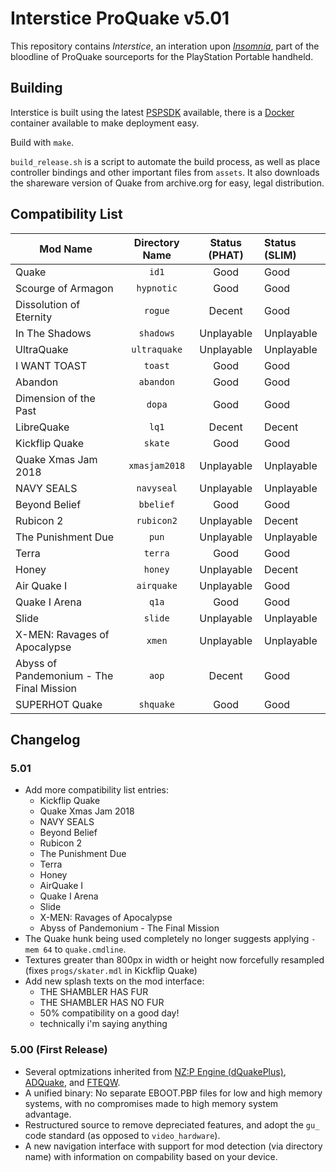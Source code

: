 # Interstice ProQuake v5.01

This repository contains _Interstice_, an interation upon [_Insomnia_](https://github.com/darkduke606/Insomnia-ProQuake-Engine), part of the bloodline of ProQuake sourceports for the PlayStation Portable handheld.

## Building
Interstice is built using the latest [PSPSDK](https://github.com/pspdev/psptoolchain) available, there is a [Docker](https://hub.docker.com/r/pspdev/pspdev) container available to make deployment easy.

Build with `make`.

`build_release.sh` is a script to automate the build process, as well as place controller bindings and other important files from `assets`. It also downloads the shareware version of Quake from archive.org for easy, legal distribution.

## Compatibility List
| Mod Name | Directory Name | Status (PHAT) | Status (SLIM) |
|----------|:--------------:|:-------------:|:--------------|
| Quake | `id1` | Good | Good |
| Scourge of Armagon | `hypnotic` | Good | Good |
| Dissolution of Eternity | `rogue` | Decent | Good |
| In The Shadows | `shadows` | Unplayable | Unplayable |
| UltraQuake | `ultraquake` | Unplayable | Unplayable |
| I WANT TOAST | `toast` | Good | Good |
| Abandon | `abandon` | Good | Good |
| Dimension of the Past | `dopa` | Good | Good |
| LibreQuake | `lq1` | Decent | Decent |
| Kickflip Quake | `skate` | Good | Good |
| Quake Xmas Jam 2018 | `xmasjam2018` | Unplayable | Unplayable |
| NAVY SEALS | `navyseal` | Unplayable | Unplayable |
| Beyond Belief | `bbelief` | Good | Good |
| Rubicon 2 | `rubicon2` | Unplayable | Decent |
| The Punishment Due | `pun` | Unplayable | Unplayable |
| Terra | `terra` | Good | Good |
| Honey | `honey` | Unplayable | Decent |
| Air Quake I | `airquake` | Unplayable | Good |
| Quake I Arena | `q1a` | Good | Good |
| Slide | `slide` | Unplayable | Unplayable |
| X-MEN: Ravages of Apocalypse | `xmen` | Unplayable | Unplayable |
| Abyss of Pandemonium - The Final Mission | `aop` | Decent | Good |
| SUPERHOT Quake | `shquake` | Good | Good |

    

## Changelog

### 5.01
* Add more compatibility list entries:
  - Kickflip Quake
  - Quake Xmas Jam 2018
  - NAVY SEALS
  - Beyond Belief
  - Rubicon 2
  - The Punishment Due
  - Terra
  - Honey
  - AirQuake I
  - Quake I Arena
  - Slide
  - X-MEN: Ravages of Apocalypse
  - Abyss of Pandemonium - The Final Mission
* The Quake hunk being used completely no longer suggests applying `-mem 64` to `quake.cmdline`.
* Textures greater than 800px in width or height now forcefully resampled (fixes `progs/skater.mdl` in Kickflip Quake)
* Add new splash texts on the mod interface:
  - THE SHAMBLER HAS FUR
  - THE SHAMBLER HAS NO FUR
  - 50% compatibility on a good day!
  - technically i'm saying anything

### 5.00 (First Release)
* Several optmizations inherited from [NZ:P Engine (dQuakePlus)](https://github.com/nzp-team/dquakeplus), [ADQuake](https://github.com/st1x51/adquake), and [FTEQW](https://github.com/fte-team/fteqw).
* A unified binary: No separate EBOOT.PBP files for low and high memory systems, with no compromises made to high memory system advantage.
* Restructured source to remove depreciated features, and adopt the `gu_` code standard (as opposed to `video_hardware`).
* A new navigation interface with support for mod detection (via directory name) with information on compability based on your device.